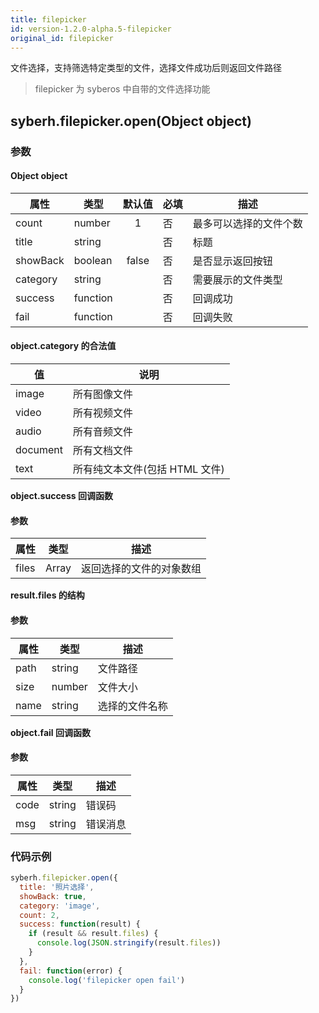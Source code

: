 ```yaml
---
title: filepicker
id: version-1.2.0-alpha.5-filepicker
original_id: filepicker
---
```


文件选择，支持筛选特定类型的文件，选择文件成功后则返回文件路径

> filepicker 为 syberos 中自带的文件选择功能

## syberh.filepicker.open(Object object)

### **参数**

#### Object object

| 属性     | 类型     | 默认值 | 必填 | 描述               |
| -------- | -------- | :----: | ---- | ------------------ |
| count    | number   |    1   | 否   | 最多可以选择的文件个数 |
| title    | string   |        | 否   | 标题               |
| showBack | boolean  | false  | 否   | 是否显示返回按钮   |
| category | string   |        | 否   | 需要展示的文件类型 |
| success  | function |        | 否   | 回调成功           |
| fail     | function |        | 否   | 回调失败           |

#### object.category 的合法值

| 值       | 说明                           |
| -------- | ------------------------------ |
| image    | 所有图像文件                   |
| video    | 所有视频文件                   |
| audio    | 所有音频文件                   |
| document | 所有文档文件                   |
| text     | 所有纯文本文件(包括 HTML 文件) |

**object.success 回调函数**

#### 参数

| 属性    | 类型    | 描述               |
| ------- | ------- | ------------------ |
| files    | Array  | 返回选择的文件的对象数组 |

**result.files 的结构**

#### 参数

| 属性    | 类型    | 描述               |
| ------- | ------- | ------------------ |
| path    | string  | 文件路径 |
| size    | number  | 文件大小 |
| name    | string  | 选择的文件名称 |

**object.fail 回调函数**

#### 参数

| 属性 | 类型   | 描述     |
| ---- | ------ | -------- |
| code | string | 错误码   |
| msg  | string | 错误消息 |

### **代码示例**

```javascript
syberh.filepicker.open({
  title: '照片选择',
  showBack: true,
  category: 'image',
  count: 2,
  success: function(result) {
    if (result && result.files) {
      console.log(JSON.stringify(result.files))
    }
  },
  fail: function(error) {
    console.log('filepicker open fail')
  }
})
```

